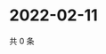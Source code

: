 # 2022-02-11

共 0 条

<!-- BEGIN WEIBO -->
<!-- 最后更新时间 Fri Feb 11 2022 15:08:22 GMT+0800 (China Standard Time) -->

<!-- END WEIBO -->
